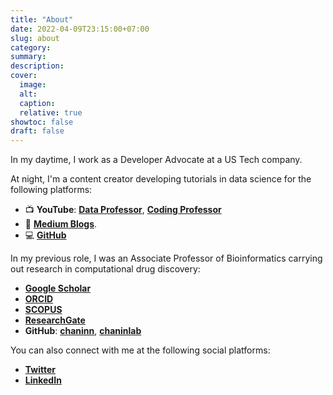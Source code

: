 ```yaml
---
title: "About"
date: 2022-04-09T23:15:00+07:00
slug: about
category:
summary:
description: 
cover:
  image:
  alt:
  caption: 
  relative: true
showtoc: false
draft: false
---
```


In my daytime, I work as a Developer Advocate at a US Tech company.

At night, I'm a content creator developing tutorials in data science for the following platforms:

- 📺 **YouTube**: [**Data Professor**](https://youtube.com/dataprofessor/), [**Coding Professor**](https://youtube.com/codingprofessor/)
- 📝 [**Medium Blogs**](https://data-professor.medium.com/).
- 💻 [**GitHub**](https://github.com/dataprofessor/)

In my previous role, I was an Associate Professor of Bioinformatics carrying out research in computational drug discovery:

- [**Google Scholar**](https://scholar.google.com/citations?user=df-l7zQAAAAJ&hl=en)
- [**ORCID**](https://orcid.org/0000-0003-1040-663X)
- [**SCOPUS**](https://www.scopus.com/authid/detail.uri?authorId=12039071300)
- [**ResearchGate**](https://www.researchgate.net/profile/Chanin-Nantasenamat-2)
- **GitHub**: [**chaninn**](https://github.com/chaninn/), [**chaninlab**](https://github.com/chaninlab/)

You can also connect with me at the following social platforms:

- [**Twitter**](https://twitter.com/thedataprof)
- [**LinkedIn**](https://www.linkedin.com/in/chanin-nantasenamat/)
